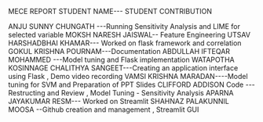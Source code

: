 MECE REPORT
STUDENT NAME---	STUDENT CONTRIBUTION

ANJU SUNNY CHUNGATH	---Running Sensitivity Analysis and LIME for selected variable
MOKSH NARESH JAISWAL--	Feature Engineering
UTSAV HARSHADBHAI KHAMAR---	Worked on flask framework and correlation
GOKUL KRISHNA POURNAM---Documentation
ABDULLAH IFTEQAR MOHAMMED	---Model tuning and Flask implementation
WATAPOTHA KOSINNAGE CHALITHYA SANGEET---Creating an application interface using Flask , Demo video recording
VAMSI KRISHNA MARADAN----Model tuning for SVM and Preparation of PPT Slides
CLIFFORD ADDISON	Code --- Restructing and Review , Model Tuning - Sensitivity Analysis
APARNA JAYAKUMAR RESM--- Worked on Streamlit
SHAHNAZ PALAKUNNIL MOOSA --Github creation and management , Streamlit GUI
 
 
